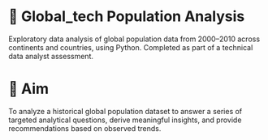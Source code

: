 # 📌  Global_tech Population Analysis


Exploratory data analysis of global population data from 2000–2010 across continents and countries, using Python. Completed as part of a technical data analyst assessment.

# 📌  Aim

To analyze a historical global population dataset to answer a series of targeted analytical questions, derive meaningful insights, and provide recommendations based on observed trends.
